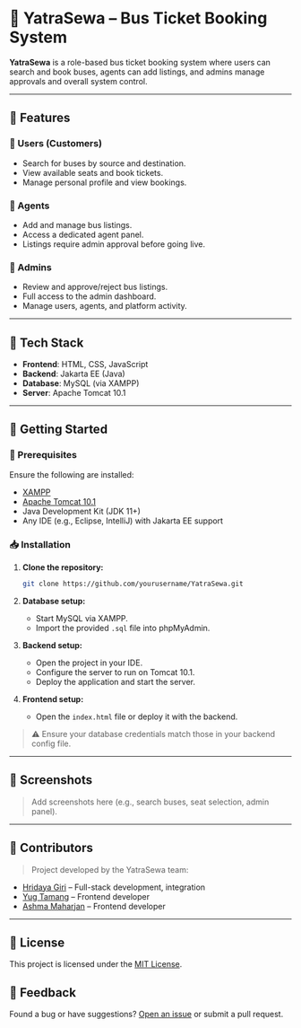 
# 🚌 YatraSewa – Bus Ticket Booking System

**YatraSewa** is a role-based bus ticket booking system where users can search and book buses, agents can add listings, and admins manage approvals and overall system control.

---

## 📌 Features

### 👤 Users (Customers)
- Search for buses by source and destination.
- View available seats and book tickets.
- Manage personal profile and view bookings.

### 🧾 Agents
- Add and manage bus listings.
- Access a dedicated agent panel.
- Listings require admin approval before going live.

### 🔐 Admins
- Review and approve/reject bus listings.
- Full access to the admin dashboard.
- Manage users, agents, and platform activity.

---

## 🧰 Tech Stack

- **Frontend**: HTML, CSS, JavaScript
- **Backend**: Jakarta EE (Java)
- **Database**: MySQL (via XAMPP)
- **Server**: Apache Tomcat 10.1

---

## 🚀 Getting Started

### 🔧 Prerequisites
Ensure the following are installed:
- [XAMPP](https://www.apachefriends.org/index.html)
- [Apache Tomcat 10.1](https://tomcat.apache.org/)
- Java Development Kit (JDK 11+)
- Any IDE (e.g., Eclipse, IntelliJ) with Jakarta EE support

### 📥 Installation

1. **Clone the repository:**
   ```bash
   git clone https://github.com/yourusername/YatraSewa.git


2. **Database setup:**

   * Start MySQL via XAMPP.
   * Import the provided `.sql` file into phpMyAdmin.

3. **Backend setup:**

   * Open the project in your IDE.
   * Configure the server to run on Tomcat 10.1.
   * Deploy the application and start the server.

4. **Frontend setup:**

   * Open the `index.html` file or deploy it with the backend.

> ⚠️ Ensure your database credentials match those in your backend config file.

---

## 📸 Screenshots

> Add screenshots here (e.g., search buses, seat selection, admin panel).

---

## 👥 Contributors

> Project developed by the YatraSewa team:

* [Hridaya Giri](https://github.com/GiriHridaya319) – Full-stack development, integration
* [Yug Tamang](https://github.com/Yug123456789) – Frontend developer
* [Ashma Maharjan](https://github.com/teammate2) – Frontend developer

---

## 📄 License

This project is licensed under the [MIT License](LICENSE).



## 💬 Feedback

Found a bug or have suggestions? [Open an issue](https://github.com/yourusername/YatraSewa/issues) or submit a pull request.


